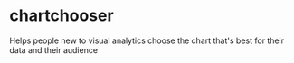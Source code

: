 # chartchooser
Helps people new to visual analytics choose the chart that's best for their data and their audience
